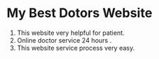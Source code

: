 # My Best Dotors Website

 1. This website very helpful for patient.
 2. Online doctor service 24 hours .
 3. This website service process very easy.


